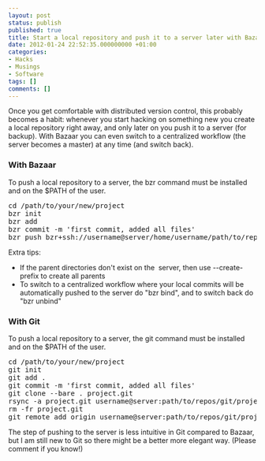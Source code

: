 ```yaml
---
layout: post
status: publish
published: true
title: Start a local repository and push it to a server later with Bazaar and Git
date: 2012-01-24 22:52:35.000000000 +01:00
categories:
- Hacks
- Musings
- Software
tags: []
comments: []
---
```

Once you get comfortable with distributed version control, this probably becomes a habit: whenever you start hacking on something new you create a local repository right away, and only later on you push it to a server (for backup). With Bazaar you can even switch to a centralized workflow (the server becomes a master) at any time (and switch back).
<h3>With Bazaar</h3>
To push a local repository to a server, the bzr command must be installed and on the $PATH of the user.
<pre>cd /path/to/your/new/project
bzr init
bzr add
bzr commit -m 'first commit, added all files'
bzr push bzr+ssh://username@server/home/username/path/to/repos/bzr/project</pre>
Extra tips:
<ul>
	<li>If the parent directories don't exist on the  server, then use --create-prefix to create all parents</li>
	<li>To switch to a centralized workflow where your local commits will be automatically pushed to the server do "bzr bind", and to switch back do "bzr unbind"</li>
</ul>
<h3>With Git</h3>
To push a local repository to a server, the git command must be installed and on the $PATH of the user.
<pre>cd /path/to/your/new/project
git init
git add .
git commit -m 'first commit, added all files'
git clone --bare . project.git
rsync -a project.git username@server:path/to/repos/git/project.git
rm -fr project.git
git remote add origin username@server:path/to/repos/git/project.git</pre>
The step of pushing to the server is less intuitive in Git compared to Bazaar, but I am still new to Git so there might be a better more elegant way. (Please comment if you know!)
